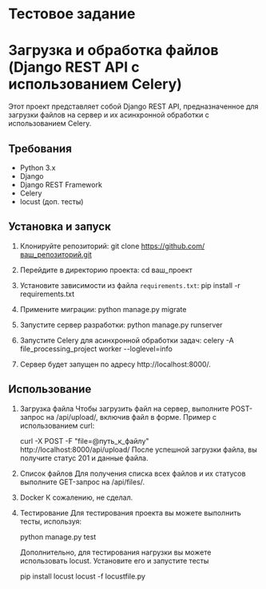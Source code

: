 # Тестовое задание
# Загрузка и обработка файлов (Django REST API с использованием Celery)

Этот проект представляет собой Django REST API, предназначенное для загрузки файлов на сервер и их асинхронной обработки с использованием Celery.

## Требования

- Python 3.x
- Django
- Django REST Framework
- Celery
- locust (доп. тесты)

## Установка и запуск

1. Клонируйте репозиторий:
   git clone https://github.com/ваш_репозиторий.git

2. Перейдите в директорию проекта:
    cd ваш_проект

3. Установите зависимости из файла `requirements.txt`:
   pip install -r requirements.txt

4. Примените миграции:
   python manage.py migrate

5. Запустите сервер разработки:
    python manage.py runserver

6. Запустите Celery для асинхронной обработки задач:
   celery -A file_processing_project worker --loglevel=info

7. Cервер будет запущен по адресу http://localhost:8000/.


## Использование

1. Загрузка файла
    Чтобы загрузить файл на сервер, выполните POST-запрос на /api/upload/, включив файл в форме. Пример с использованием curl:

    curl -X POST -F "file=@путь_к_файлу" http://localhost:8000/api/upload/
    После успешной загрузки файла, вы получите статус 201 и данные файла.

2. Список файлов
    Для получения списка всех файлов и их статусов выполните GET-запрос на /api/files/.

3. Docker
    К сожалению, не сделал.

4. Тестирование
    Для тестирования проекта вы можете выполнить тесты, используя:

    python manage.py test

    Дополнительно, для тестирования нагрузки вы можете использовать locust.
    Установите его и запустите тесты

    pip install locust
    locust -f locustfile.py

